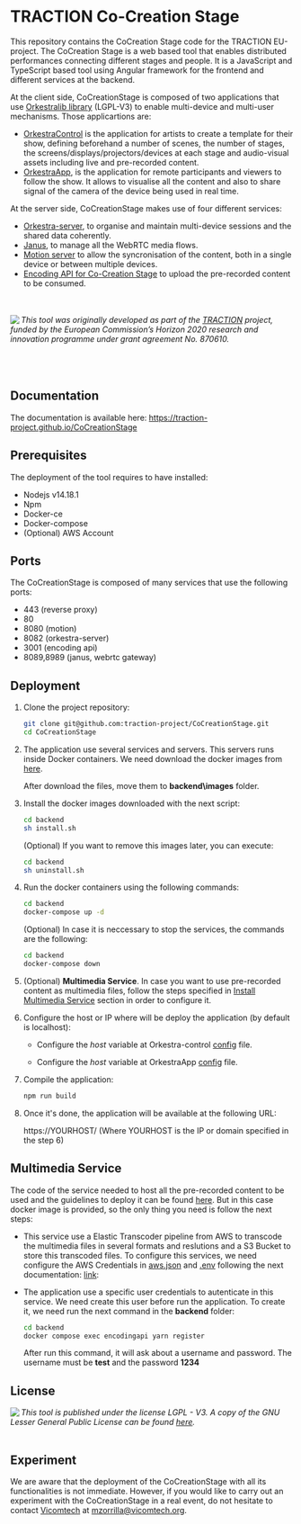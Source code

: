 # TRACTION Co-Creation Stage

This repository contains the CoCreation Stage code for the TRACTION EU-project. The CoCreation Stage is a web based tool that enables distributed performances connecting different stages and people. It is a JavaScript and TypeScript based tool using Angular framework for the frontend and different services at the backend. 

At the client side, CoCreationStage is composed of two applications that use [Orkestralib library](https://github.com/tv-vicomtech/Orkestralib) (LGPL-V3) to enable multi-device and multi-user mechanisms. Those applicartions are:

* [OrkestraControl](https://github.com/traction-project/CoCreationStage/tree/master/orkestra-control) is the application for artists to create a template for their show, defining beforehand a number of scenes, the number of stages, the screens/displays/projectors/devices at each stage and audio-visual assets including live and pre-recorded content. 
* [OrkestraApp](https://github.com/traction-project/CoCreationStage/tree/master/orkestraApp), is the application for remote participants and viewers to follow the show. It allows to visualise all the content and also to share signal of the camera of the device being used in real time.

At the server side, CoCreationStage makes use of four different services:

* [Orkestra-server](https://github.com/tv-vicomtech/orkestra-server), to organise and maintain multi-device sessions and the shared data coherently.
* [Janus](https://github.com/tv-vicomtech/janusgw), to manage all the WebRTC media flows.
* [Motion server](https://github.com/tv-vicomtech/motionServer) to allow the syncronisation of the content, both in a single device or between multiple devices.  
* [Encoding API for Co-Creation Stage](https://github.com/traction-project/encoding-api) to upload the pre-recorded content to be consumed.  


<br><br>
<img src="https://www.traction-project.eu/wp-content/uploads/sites/3/2020/02/Logo-cabecera-Traction.png" align="left"/><em>This tool was originally developed as part of the <a href="https://www.traction-project.eu/">TRACTION</a> project, funded by the European Commission’s <a hef="http://ec.europa.eu/programmes/horizon2020/">Horizon 2020</a> research and innovation programme under grant agreement No. 870610.</em><br><br><br><br>


## Documentation

The documentation is available here: https://traction-project.github.io/CoCreationStage

## Prerequisites

The deployment of the tool requires to have installed:

- Nodejs v14.18.1
- Npm
- Docker-ce
- Docker-compose
- (Optional) AWS Account

## Ports

The CoCreationStage is composed of many services that use the following ports:

* 443 (reverse proxy)
* 80
* 8080 (motion)
* 8082 (orkestra-server)
* 3001 (encoding api)
* 8089,8989 (janus, webrtc gateway)


## Deployment

1. Clone the project repository:

    ```bash
    git clone git@github.com:traction-project/CoCreationStage.git
    cd CoCreationStage
    ```
2. The application use several services and servers. This servers runs inside Docker containers. We need download the docker images from [here](https://vicomtech.box.com/s/54gumjw56s05ps5dcg67dmpa1oet3qhx). 
    
    After download the files, move them to **backend\images** folder. 

3. Install the docker images downloaded with the next script:

    ```bash
    cd backend
    sh install.sh
    ```

    (Optional) If you want to remove this images later, you can execute:

    ```bash
    cd backend
    sh uninstall.sh
    ```

4. Run the docker containers using the following commands:

    ```bash
    cd backend
    docker-compose up -d
    ```

    (Optional) In case it is neccessary to stop the services, the commands are the following:

    ```bash
    cd backend
    docker-compose down
    ```


5. (Optional) **Multimedia Service**. In case you want to use pre-recorded content as multimedia files, follow the steps specified in [Install Multimedia Service](#multimedia-service) section in order to configure it. 

6. Configure the host or IP where will be deploy the application (by default is localhost):

    -  Configure the *host* variable at Orkestra-control [config](https://github.com/tv-vicomtech/CoCreationStage/blob/dev/orkestra-control/src/environments/environment.ts) file. 
      
    -  Configure the *host* variable at OrkestraApp [config](https://github.com/tv-vicomtech/CoCreationStage/blob/dev/orkestraApp/src/config/environmet.js) file. 

7. Compile the application:

    ```bash
    npm run build
    ```

8. Once it's done, the application will be available at the following URL:

    https://YOURHOST/ (Where YOURHOST is the IP or domain specified in the step 6)
    

## Multimedia Service

The code of the service needed to host all the pre-recorded content to be used and the guidelines to deploy it can be found [here](https://github.com/traction-project/encoding-api). But in this case docker image is provided, so the only thing you need is follow the next steps:

-  This service use a Elastic Transcoder pipeline from AWS to transcode the multimedia files in several formats and reslutions and a S3 Bucket to store this transcoded files. To configure this services, we need configure the AWS Credentials in [aws.json](https://github.com/traction-project/CoCreationStage/blob/feature/local/backend/aws.json) and  [.env](https://github.com/traction-project/CoCreationStage/blob/feature/local/backend/.env) following the next documentation: [link](https://github.com/traction-project/encoding-api#setup): 

- The application use a specific user credentials to autenticate in this service. We need create this user before run the application. To create it, we need run the next command in the **backend** folder:

    ```bash
    cd backend
    docker compose exec encodingapi yarn register
    ```

    After run this command, it will ask about a username and password. The username must be **test** and the password **1234**


## License
<img src="https://www.gnu.org/graphics/lgplv3-147x51.png" align="left"/>
<em> This tool is published under the license LGPL - V3. A copy of the GNU Lesser General Public License can be found <a href="https://github.com/traction-project/CoCreationStage/blob/master/licenseLGPL.txt" >here</a>.</em> <br><br>

## Experiment

We are aware that the deployment of the CoCreationStage with all its functionalities is not immediate. However, if you would like to carry out an experiment with the CoCreationStage in a real event, do not hesitate to contact [Vicomtech](https://www.vicomtech.org/) at mzorrilla@vicomtech.org. 
